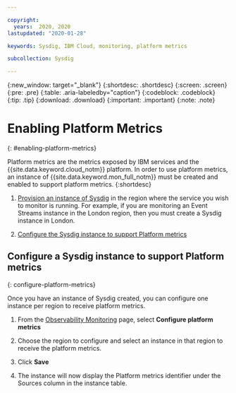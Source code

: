 ```yaml
---

copyright:
  years:  2020, 2020
lastupdated: "2020-01-28"

keywords: Sysdig, IBM Cloud, monitoring, platform metrics

subcollection: Sysdig

---
```


{:new_window: target="_blank"}
{:shortdesc: .shortdesc}
{:screen: .screen}
{:pre: .pre}
{:table: .aria-labeledby="caption"}
{:codeblock: .codeblock}
{:tip: .tip}
{:download: .download}
{:important: .important}
{:note: .note}

 
# Enabling Platform Metrics
{: #enabling-platform-metrics}

Platform metrics are the metrics exposed by IBM services and the {{site.data.keyword.cloud_notm}} platform.  In order to use platform metrics, an instance of {{site.data.keyword.mon_full_notm}} must be created and enabled to support platform metrics.
{:shortdesc}

1. [Provision an instance of Sysdig](/docs/services/Monitoring-with-Sysdig?topic=Sysdig-provision) in the region where the service you wish to monitor is running.  For example, if you are monitoring an Event Streams instance in the London region, then you must create a Sysdig instance in London.

2. [Configure the Sysdig instance to support Platform metrics](#configure-platform-metrics)


## Configure a Sysdig instance to support Platform metrics
{: configure-platform-metrics}

Once you have an instance of Sysdig created, you can configure one instance per region to receive platform metrics.

1. From the [Observability Monitoring](https://cloud.ibm.com/observe/monitoring) page, select **Configure platform metrics**

2. Choose the region to configure and select an instance in that region to receive the platform metrics.

3. Click **Save**

4. The instance will now display the Platform metrics identifier under the Sources column in the instance table.

